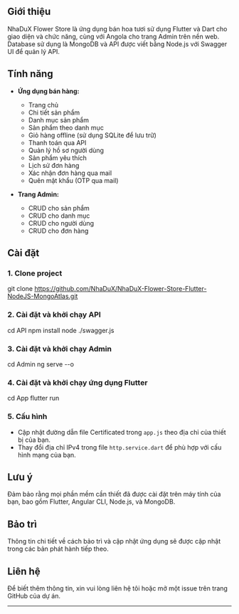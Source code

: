 ## Giới thiệu
NhaDuX Flower Store là ứng dụng bán hoa tươi sử dụng Flutter và Dart cho giao diện và chức năng, cùng với Angola cho trang Admin trên nền web. Database sử dụng là MongoDB và API được viết bằng Node.js với Swagger UI để quản lý API.

## Tính năng

- **Ứng dụng bán hàng:**
  - Trang chủ
  - Chi tiết sản phẩm
  - Danh mục sản phẩm
  - Sản phẩm theo danh mục
  - Giỏ hàng offline (sử dụng SQLite để lưu trữ)
  - Thanh toán qua API
  - Quản lý hồ sơ người dùng
  - Sản phẩm yêu thích
  - Lịch sử đơn hàng
  - Xác nhận đơn hàng qua mail
  - Quên mật khẩu (OTP qua mail)

- **Trang Admin:**
  - CRUD cho sản phẩm
  - CRUD cho danh mục
  - CRUD cho người dùng
  - CRUD cho đơn hàng

## Cài đặt

### 1. Clone project
git clone https://github.com/NhaDuX/NhaDuX-Flower-Store-Flutter-NodeJS-MongoAtlas.git



### 2. Cài đặt và khởi chạy API
cd API
npm install
node ./swagger.js



### 3. Cài đặt và khởi chạy Admin
cd Admin
ng serve --o



### 4. Cài đặt và khởi chạy ứng dụng Flutter
cd App
flutter run



### 5. Cấu hình
- Cập nhật đường dẫn file Certificated trong `app.js` theo địa chỉ của thiết bị của bạn.
- Thay đổi địa chỉ IPv4 trong file `http.service.dart` để phù hợp với cấu hình mạng của bạn.

## Lưu ý
Đảm bảo rằng mọi phần mềm cần thiết đã được cài đặt trên máy tính của bạn, bao gồm Flutter, Angular CLI, Node.js, và MongoDB.

## Bảo trì
Thông tin chi tiết về cách bảo trì và cập nhật ứng dụng sẽ được cập nhật trong các bản phát hành tiếp theo.

## Liên hệ
Để biết thêm thông tin, xin vui lòng liên hệ tôi hoặc mở một issue trên trang GitHub của dự án.

---
